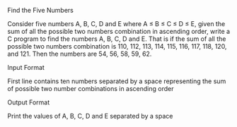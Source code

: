 Find the Five Numbers

Consider five numbers A, B, C, D and E where A ≤ B ≤ C ≤ D ≤ E, given the sum of all the possible two numbers combination in ascending order, write a C program to find the numbers A, B, C, D and E. That is if the sum of all the possible two numbers combination is 110, 112, 113, 114, 115, 116, 117, 118, 120, and 121. Then the numbers are 54, 56, 58, 59, 62.

Input Format

First line contains ten numbers separated by a space representing the sum of possible two number combinations in ascending order

Output Format

Print the values of A, B, C, D and E separated by a space